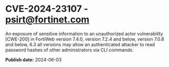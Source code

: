 # CVE-2024-23107 - psirt@fortinet.com

An exposure of sensitive information to an unauthorized actor vulnerability [CWE-200] in FortiWeb version 7.4.0, version 7.2.4 and below, version 7.0.8 and below, 6.3 all versions may allow an authenticated attacker to read password hashes of other administrators via CLI commands.

**Publish date:** 2024-06-03
